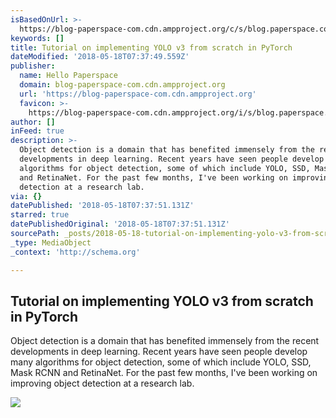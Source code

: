 ```yaml
---
isBasedOnUrl: >-
  https://blog-paperspace-com.cdn.ampproject.org/c/s/blog.paperspace.com/how-to-implement-a-yolo-object-detector-in-pytorch/amp/
keywords: []
title: Tutorial on implementing YOLO v3 from scratch in PyTorch
dateModified: '2018-05-18T07:37:49.559Z'
publisher:
  name: Hello Paperspace
  domain: blog-paperspace-com.cdn.ampproject.org
  url: 'https://blog-paperspace-com.cdn.ampproject.org'
  favicon: >-
    https://blog-paperspace-com.cdn.ampproject.org/i/s/blog.paperspace.com/favicon.png
author: []
inFeed: true
description: >-
  Object detection is a domain that has benefited immensely from the recent
  developments in deep learning. Recent years have seen people develop many
  algorithms for object detection, some of which include YOLO, SSD, Mask RCNN
  and RetinaNet. For the past few months, I've been working on improving object
  detection at a research lab.
via: {}
datePublished: '2018-05-18T07:37:51.131Z'
starred: true
datePublishedOriginal: '2018-05-18T07:37:51.131Z'
sourcePath: _posts/2018-05-18-tutorial-on-implementing-yolo-v3-from-scratch-in-pytorch.md
_type: MediaObject
_context: 'http://schema.org'

---
```

<article style=""><h1>Tutorial on implementing YOLO v3 from scratch in PyTorch</h1><p>Object detection is a domain that has benefited immensely from the recent developments in deep learning. Recent years have seen people develop many algorithms for object detection, some of which include YOLO, SSD, Mask RCNN and RetinaNet. For the past few months, I've been working on improving object detection at a research lab.</p><img src="https://blog.paperspace.com/content/images/2018/04/maxresdefault-p1.jpg" /></article>